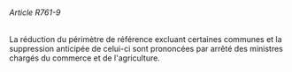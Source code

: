 ###### Article R761-9

La réduction du périmètre de référence excluant certaines communes et la suppression anticipée de celui-ci sont prononcées par arrêté des ministres chargés du commerce et de l'agriculture.

